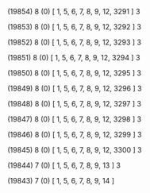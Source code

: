 (19854) 8 (0) [ 1, 5, 6, 7, 8, 9, 12, 3291 ] 3 


(19853) 8 (0) [ 1, 5, 6, 7, 8, 9, 12, 3292 ] 3 


(19852) 8 (0) [ 1, 5, 6, 7, 8, 9, 12, 3293 ] 3 


(19851) 8 (0) [ 1, 5, 6, 7, 8, 9, 12, 3294 ] 3 


(19850) 8 (0) [ 1, 5, 6, 7, 8, 9, 12, 3295 ] 3 


(19849) 8 (0) [ 1, 5, 6, 7, 8, 9, 12, 3296 ] 3 


(19848) 8 (0) [ 1, 5, 6, 7, 8, 9, 12, 3297 ] 3 


(19847) 8 (0) [ 1, 5, 6, 7, 8, 9, 12, 3298 ] 3 


(19846) 8 (0) [ 1, 5, 6, 7, 8, 9, 12, 3299 ] 3 


(19845) 8 (0) [ 1, 5, 6, 7, 8, 9, 12, 3300 ] 3 


(19844) 7 (0) [ 1, 5, 6, 7, 8, 9, 13 ] 3 


(19843) 7 (0) [ 1, 5, 6, 7, 8, 9, 14 ]  

